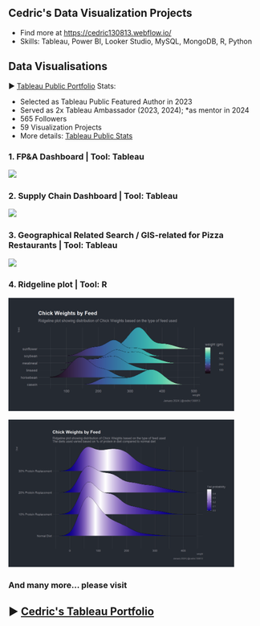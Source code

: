 
## Cedric's Data Visualization Projects

- Find more at https://cedric130813.webflow.io/
- Skills: Tableau, Power BI, Looker Studio, MySQL, MongoDB, R, Python

## Data Visualisations
▶ [Tableau Public Portfolio](https://public.tableau.com/app/profile/cedric130813)
Stats: 
- Selected as Tableau Public Featured Author in 2023
- Served as 2x Tableau Ambassador (2023, 2024); *as mentor in 2024
- 565 Followers
- 59 Visualization Projects
- More details: [Tableau Public Stats](https://public.tableau.com/app/profile/cedric130813/viz/TableauPublicStats_16942428002280/Stats)

### 1. FP&A Dashboard | Tool: Tableau
<a href="https://public.tableau.com/app/profile/cedric130813" target="_blank"><img src='https://github.com/cedric130813/SQL-DataViz/blob/d03caefadd15eea9c09890cf38381165a6ea4dd4/Tableau/FP&A%20Dashboard%20(1).png' width='450'></a>

### 2. Supply Chain Dashboard | Tool: Tableau
<a href="https://public.tableau.com/app/profile/cedric130813" target="_blank"><img src='https://assets-global.website-files.com/626e3f90d87e459d91f51dd5/6448f949d9cba40342dd5f7d_Front%20(4).png' width='450'></a>

### 3. Geographical Related Search / GIS-related for Pizza Restaurants | Tool: Tableau
<a href="https://public.tableau.com/app/profile/cedric130813" target="_blank"><img src='https://assets-global.website-files.com/626e3f90d87e459d91f51dd5/64288e695fbce21c01551ab0_Dashboard%202.png' width='450'></a>

### 4. Ridgeline plot | Tool: R 
<a href="./R Stats/Rplot.png" target="_blank"><img src='./R Stats/Rplot.png' width='450'></a>


<a href="./R Stats/NewRplot01.png" target="_blank"><img src='./R Stats/NewRplot01.png' width='450'></a>

### And many more... please visit 
## ▶ [Cedric's Tableau Portfolio](https://public.tableau.com/app/profile/cedric130813)

